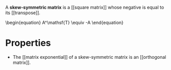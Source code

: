 A **skew-symmetric matrix** is a [[square matrix]] whose negative is equal to its [[transpose]].

\begin{equation}
A^\mathsf{T} \equiv -A
\end{equation}

# Properties

* The [[matrix exponential]] of a skew-symmetric matrix is an [[orthogonal matrix]].